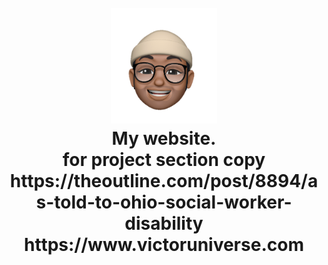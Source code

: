 <h1 align="center">
     <br>
        <a href="https://www.victoruniverse.com"><img src="https://raw.githubusercontent.com/cs50victor/personalwebsite/master/src/Assets/face.png" alt="my logo" width="170"></a>
    <br>
     My website.
     <br>
     for project section copy https://theoutline.com/post/8894/as-told-to-ohio-social-worker-disability
    <br>
     https://www.victoruniverse.com
</h1>
